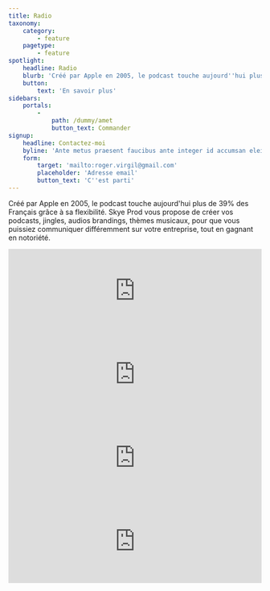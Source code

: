 ```yaml
---
title: Radio
taxonomy:
    category:
        - feature
    pagetype:
        - feature
spotlight:
    headline: Radio
    blurb: 'Créé par Apple en 2005, le podcast touche aujourd''hui plus de 39% des Français grâce à sa flexibilité. Skye Prod vous propose de créer vos podcasts, jingles, audios brandings, thèmes musicaux, pour que vous puissiez communiquer différemment sur votre entreprise, tout en gagnant en notoriété.'
    button:
        text: 'En savoir plus'
sidebars:
    portals:
        -
            path: /dummy/amet
            button_text: Commander
signup:
    headline: Contactez-moi
    byline: 'Ante metus praesent faucibus ante integer id accumsan eleifend'
    form:
        target: 'mailto:roger.virgil@gmail.com'
        placeholder: 'Adresse email'
        button_text: 'C''est parti'
---
```


Créé par Apple en 2005, le podcast touche aujourd'hui plus de 39% des Français grâce à sa flexibilité. Skye Prod vous propose de créer vos podcasts, jingles, audios brandings, thèmes musicaux, pour que vous puissiez communiquer différemment sur votre entreprise, tout en gagnant en notoriété.

<iframe width="100%" height="166" scrolling="no" frameborder="no" allow="autoplay" src="https://w.soundcloud.com/player/?url=https%3A//api.soundcloud.com/tracks/641762406&color=%23e44c65&auto_play=false&hide_related=false&show_comments=true&show_user=true&show_reposts=false&show_teaser=true"></iframe>

<iframe width="100%" height="166" scrolling="no" frameborder="no" allow="autoplay" src="https://w.soundcloud.com/player/?url=https%3A//api.soundcloud.com/tracks/641762892&color=%23e44c65&auto_play=false&hide_related=false&show_comments=true&show_user=true&show_reposts=false&show_teaser=true"></iframe>

<iframe width="100%" height="166" scrolling="no" frameborder="no" allow="autoplay" src="https://w.soundcloud.com/player/?url=https%3A//api.soundcloud.com/tracks/641762469&color=%23e44c65&auto_play=false&hide_related=false&show_comments=true&show_user=true&show_reposts=false&show_teaser=true"></iframe>

<iframe width="100%" height="166" scrolling="no" frameborder="no" allow="autoplay" src="https://w.soundcloud.com/player/?url=https%3A//api.soundcloud.com/tracks/641762469&color=%23e44c65&auto_play=false&hide_related=false&show_comments=true&show_user=true&show_reposts=false&show_teaser=true"></iframe>